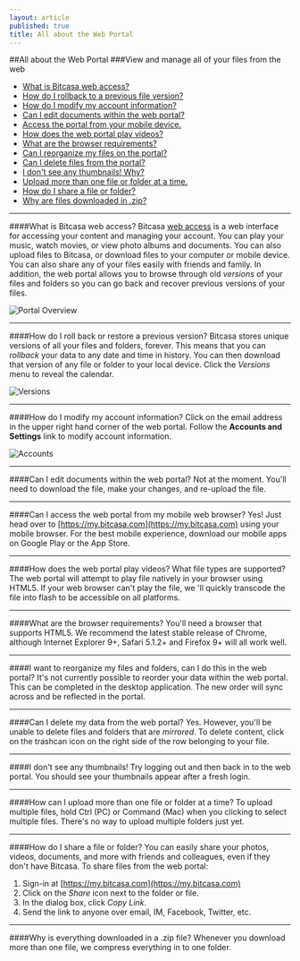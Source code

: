 ```yaml
---
layout: article
published: true
title: All about the Web Portal
---
```


##All about the Web Portal
###View and manage all of your files from the web

* [What is Bitcasa web access?](#access)
* [How do I rollback to a previous file version?](#rollback)
* [How do I modify my account information?](#modify-account)
* [Can I edit documents within the web portal?](#edit)
* [Access the portal from your mobile device.](#mobile)
* [How does the web portal play videos?](#videos)
* [What are the browser requirements?](#browser)
* [Can I reorganize my files on the portal?](#organize)
* [Can I delete files from the portal?](#delete)
* [I don't see any thumbnails! Why?](#thumbnails)
* [Upload more than one file or folder at a time.](#upload)
* [How do I share a file or folder?](#share)
* [Why are files downloaded in .zip?](#zip)

---



####<a id="access"></a>What is Bitcasa web access?
Bitcasa [web access](https://my.bitcasa.com) is a web interface for accessing your content and managing your account. You can play your music, watch movies, or view photo albums and documents. You can also upload files to Bitcasa, or download files to your computer or mobile device. You can also share any of your files easily with friends and family. In addition, the web portal allows you to browse through old *versions* of your files and folders so you can go back and recover previous versions of your files. 

![](/help/img/webportal.png "Portal Overview")

---

####<a id="rollback"></a>How do I roll back or restore a previous version?
Bitcasa stores unique versions of all your files and folders, forever. This means that you can *rollback* your data to any date and time in history. You can then download that version of any file or folder to your local device. Click the *Versions* menu to reveal the calendar. 

![](/help/img/versions.png "Versions")

---

####<a id="modify-account"></a>How do I modify my account information? 
Click on the email address in the upper right hand corner of the web portal. Follow the **Accounts and Settings** link to modify account information. 

![](/help/img/accounts.png "Accounts")

---

####<a id="edit"></a>Can I edit documents within the web portal?
Not at the moment. You'll need to download the file, make your changes, and re-upload the file. 

---

####<a id="mobile"></a>Can I access the web portal from my mobile web browser?
Yes! Just head over to [https://my.bitcasa.com](https://my.bitcasa.com) using your mobile browser. For the best mobile experience, download our mobile apps on Google Play or the App Store.

---

####<a id="videos"></a>How does the web portal play videos? What file types are supported?
The web portal will attempt to play file natively in your browser using HTML5. If your web browser can't play the file, we 'll quickly transcode the file into flash to be accessible on all platforms.

---

####<a id="browser"></a>What are the browser requirements?
You'll need a browser that supports HTML5. We recommend the latest stable release of Chrome, although Internet Explorer 9+, Safari 5.1.2+ and Firefox 9+ will all work well.

---

####<a id="organize"></a>I want to reorganize my files and folders, can I do this in the web portal?
It's not currently possible to reorder your data within the web portal. This can be completed in the desktop application. The new order will sync across and be reflected in the portal. 

---

####<a id="delete"></a>Can I delete my data from the web portal?
Yes. However, you'll be unable to delete files and folders that are *mirrored*. To delete content, click on the trashcan icon on the right side of the row belonging to your file. 

---

####<a id="thumbnails"></a>I don't see any thumbnails!
Try logging out and then back in to the web portal. You should see your thumbnails appear after a fresh login. 

---

####<a id="upload"></a>How can I upload more than one file or folder at a time?
To upload multiple files, hold Ctrl (PC) or Command (Mac) when you clicking to select multiple files. There's no way to upload multiple folders just yet. 

---

####<a id="share"></a>How do I share a file or folder?
You can easily share your photos, videos, documents, and more with friends and colleagues, even if they don't have Bitcasa. To share files from the web portal: 

1. Sign-in at [https://my.bitcasa.com](https://my.bitcasa.com)
2. Click on the *Share* icon next to the folder or file.
3. In the dialog box, click *Copy Link*.
4. Send the link to anyone over email, IM, Facebook, Twitter, etc.

---

####<a id="zip"></a>Why is everything downloaded in a .zip file? 
Whenever you download more than one file, we compress everything in to one folder. 



